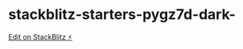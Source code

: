 # stackblitz-starters-pygz7d-dark-

[Edit on StackBlitz ⚡️](https://stackblitz.com/edit/stackblitz-starters-pygz7d)